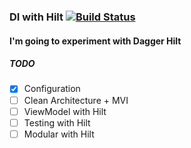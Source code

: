 ### DI with Hilt [![Build Status](https://travis-ci.com/WeRockStar/Hilt.svg?branch=master)](https://travis-ci.com/WeRockStar/Hilt)
#### I'm going to experiment with Dagger Hilt

##### TODO
- [x] Configuration
- [ ] Clean Architecture + MVI
- [ ] ViewModel with Hilt
- [ ] Testing with Hilt
- [ ] Modular with Hilt
